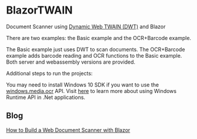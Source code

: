 # BlazorTWAIN

Document Scanner using [Dynamic Web TWAIN (DWT)](https://www.dynamsoft.com/web-twain/overview/) and Blazor

There are two examples: the Basic example and the OCR+Barcode example.

The Basic example just uses DWT to scan documents. The OCR+Barcode example adds barcode reading and OCR functions to the Basic example. Both server and webassembly versions are provided.

Additional steps to run the projects:

You may need to install Windows 10 SDK if you want to use the [windows.media.ocr](https://docs.microsoft.com/en-us/uwp/api/Windows.Media.Ocr.OcrEngine?view=winrt-20348) API. Visit [here](https://docs.microsoft.com/en-us/windows/apps/desktop/modernize/desktop-to-uwp-enhance) to learn more about using Windows Runtime API in .Net applications.

## Blog

[How to Build a Web Document Scanner with Blazor](https://www.dynamsoft.com/codepool/web-document-scanner-with-blazor.html)

